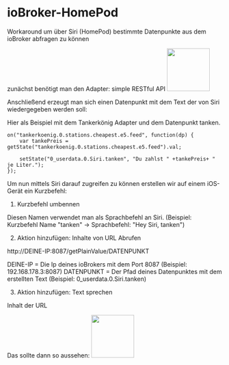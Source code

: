 # ioBroker-HomePod
Workaround um über Siri (HomePod) bestimmte Datenpunkte aus dem ioBroker abfragen zu können

zunächst benötigt man den Adapter: simple RESTful API
<img src="https://user-images.githubusercontent.com/66023319/114274881-b1599080-9a20-11eb-9d5d-3d652f71b881.png" height="100">

Anschließend erzeugt man sich einen Datenpunkt mit dem Text der von Siri wiedergegeben werden soll:

Hier als Beispiel mit dem Tankerkönig Adapter und dem Datenpunkt tanken. 

```
on("tankerkoenig.0.stations.cheapest.e5.feed", function(dp) {
    var tankePreis = getState("tankerkoenig.0.stations.cheapest.e5.feed").val;

    setState("0_userdata.0.Siri.tanken", "Du zahlst " +tankePreis+ " je Liter.");
});
```

Um nun mittels Siri darauf zugreifen zu können erstellen wir auf einem iOS-Gerät ein Kurzbefehl:

1. Kurzbefehl umbennen

  Diesen Namen verwendet man als Sprachbefehl an Siri. 
  (Beispiel: Kurzbefehl Name "tanken"  -> Sprachbefehl: "Hey Siri, tanken")

2. Aktion hinzufügen: Inhalte von URL Abrufen

  http://DEINE-IP:8087/getPlainValue/DATENPUNKT
  
  DEINE-IP = Die Ip deines ioBrokers mit dem Port 8087 (Beispiel: 192.168.178.3:8087)
  DATENPUNKT = Der Pfad deines Datenpunktes mit dem erstellten Text (Beispiel: 0_userdata.0.Siri.tanken)

3. Aktion hinzufügen: Text sprechen

  Inhalt der URL
  
Das sollte dann so aussehen:
<img src="https://user-images.githubusercontent.com/66023319/114275745-f8955080-9a23-11eb-947b-98bae40c9f7c.png" height="100">
